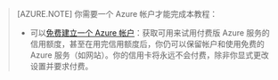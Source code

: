 > [AZURE.NOTE] <a name="note"></a> 你需要一个 Azure 帐户才能完成本教程：
  >
  > + 可以[免费建立一个 Azure 帐户](/pricing/1rmb-trial/)：获取可用来试用付费版 Azure 服务的信用额度，甚至在用完信用额度后，你仍可以保留帐户和使用免费的 Azure 服务（如网站）。你的信用卡将永远不会付费，除非你显式更改设置并要求付费。
  >
<!---HONumber=Mooncake_0307_2016-->